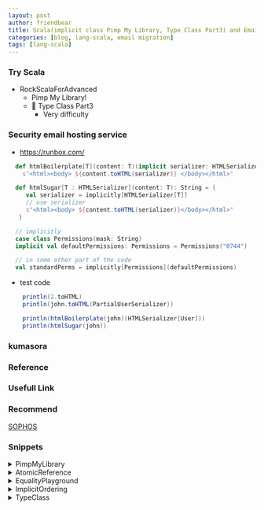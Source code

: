 ```yaml
---
layout: post
author: friendbear
title: Scala(implicit class Pimp My Library, Type Class Part3) and Email migration under consideratioh
categories: [blog, lang-scala, email migration]
tags: [lang-scala]
---
```



### Try Scala
- RockScalaForAdvanced
  - Pimp My Library!
  - 🔵 Type Class Part3
    - Very difficulty


### Security email hosting service
- <https://runbox.com/>

```scala
  def htmlBoilerplate[T](content: T)(implicit serializer: HTMLSerializer[T]): String =
    s"<html><body> ${content.toHTML(serializer)} </body></html>"

  def htmlSugar[T : HTMLSerializer](content: T): String = {
     val serializer = implicitly[HTMLSerializer[T]]
     // use serializer
     s"<html><body> ${content.toHTML(serializer)}</body></html>"
   }

  // implicitly
  case class Permissions(mask: String)
  implicit val defaultPermissions: Permissions = Permissions("0744")

  // in some other part of the code
  val standardPerms = implicitly[Permissions](defaultPermissions)
```

* test code
```scala
    println(2.toHTML)
    println(john.toHTML(PartialUserSerializer))

    println(htmlBoilerplate(john)(HTMLSerializer[User]))
    println(htmlSugar(john))
```


### kumasora

### Reference

### Usefull Link

### Recommend
[SOPHOS](https://www.sophos.com/ja-jp.aspx)

### Snippets

<details>
<summary>PimpMyLibrary</summary>
<pre>
<code>
#!/usr/bin/env amm
@main
def PimpMyLibrary(args: String*) = {
 /*
    Keep enriching the Int class
    - times(function)
      3.times(() => ...)
    - *
      * List(1,2) => List(1, 2, 1, 2, 1, 2)
  */
  implicit class RichInt(val value: Int) extends AnyVal {
    def isEven: Boolean = value % 2 == 0
    def sqrt: Double = Math.sqrt(value)

    def times(function: () => Unit) = {
      def timesAux(n: Int): Unit =
        if (n <= 0) ()
        else {
          function()
          timesAux(n - 1)
        }
      timesAux(value)
    }

    def *[T](list: List[T]): List[T] = {
      def concatenate(n: Int): List[T] =
        if (n <= 0) List()
        else concatenate(n - 1) ++ list
      concatenate(value)
    }
  }

  val test1 = {
    3.times(() => println("Scala Rocks!"))
    println(3 * List(1,2))
  }

  implicit class RicherInt(richInt: RichInt) {
    def isOdd: Boolean = richInt.value % 2 != 0
  }
  new RichInt(42).sqrt

  42.isEven // new RichInt(42).sqrt
  // type enrichment = pimping

  1 to 10

  import scala.concurrent.duration._
  3.second

  // 🔴 compiler does't do multiple implicit searchers.
  // 42.isOdd => Compile Error

  /*
    enrich the String class
    - asInt
    - encrypt
      "John" -> Lnip
   */
  implicit class RichString(s: String) {
    def asInt = Integer.valueOf(s) // java.lang.Integer -> Int
    def encrypt(cypherDistance: Int) = s.map(c => (c + cypherDistance).asInstanceOf[Char])
  }

  val test2 = {
    println("3".asInt)
    println("John".encrypt(2))
  }

  // "3"/4
  implicit def stringToInt(string: String): Int = Integer.valueOf(string)

  // equivalent: implicit class RichAltInt(value: Int)
  class RichAltInt(val value: Int)
  implicit def enrich(value :Int) = new RichAltInt(value)

  val test3 = {
    println("6" / 2)
    println(enrich(10).value)
  }

  // danger zone
  implicit def intToBoolean(i: Int): Boolean = i == 1
  /*
    if (n) do something
    else do something else
   */
  val test4 = {
    val aConditionedValue = if (3) "OK" else "Something wrong"
    println(aConditionedValue) // => "Something wrong" why?
  }
}
</code>
</pre>
</details>

<details>
<summary>AtomicReference</summary>
<pre>
<code>
#!/usr/bin/env amm
@main
def TypeCaseEqual(args: String*) = {
  /**
    * Equality
    */
  // TYPE CLASS
  trait Equal[T] {
    def apply(a: T, b: T): Boolean
  }
  object Equal {
    def apply[T](a: T, b: T)(implicit equalizer: Equal[T]): Boolean =
      equalizer.apply(a, b)
  }

  implicit object NameEquality extends Equal[User] {
    override def apply(a: User, b: User): Boolean = a.name == b.name
  }
  object FullEquality extends Equal[User] {
    override def apply(a: User, b: User): Boolean = a.name == b.name && a.email == b.email
  }

  /*
    Exercise - improve the Equal TC with an implicit conversion class
    ===(another value: T)
    !==(another value: T)
   */
  implicit class TypeSafeEqual[T](value :T) {
    def ===(another: T)(implicit equalizer: Equal[T]): Boolean = equalizer.apply(value, another)
    def !==(another: T)(implicit equalizer: Equal[T]): Boolean = ! equalizer.apply(value, another)
  }

  val john = User("Jon", 44, "jon@example.com")
  val anotherJohn = User("Jon", 44, "jon@example.com")

  println(john === anotherJohn)
}
</code>
</pre>
</details>
<details>
<summary>EqualityPlayground</summary>
<pre>
<code>
#!/usr/bin/env amm

@main
case class User(name: String, age: Int, email: String)
def EqualityPlayground(args: String*) = {
 /**
    * Equality
    */
  // TYPE CLASS
  trait Equal[T] {
    def apply(a: T, b: T): Boolean
  }
  object Equal {
    def apply[T](a: T, b: T)(implicit equalizer: Equal[T]): Boolean =
      equalizer.apply(a, b)
  }

  implicit object NameEquality extends Equal[User] {
    override def apply(a: User, b: User): Boolean = a.name == b.name
  }
  object FullEquality extends Equal[User] {
    override def apply(a: User, b: User): Boolean = a.name == b.name && a.email == b.email
  }

  /*
    Exercise - improve the Equal TC with an implicit conversion class
    ===(another value: T)
    !==(another value: T)
   */
  implicit class TypeSafeEqual[T](value :T) {
    def ===(another: T)(implicit equalizer: Equal[T]): Boolean = equalizer.apply(value, another)
    def !==(another: T)(implicit equalizer: Equal[T]): Boolean = ! equalizer.apply(value, another)
  }

  val testCode1 = {
    val john = User("Jon", 44, "jon@example.com")
    val anotherJohn = User("Jon", 44, "jon@example.com")

    println(john === anotherJohn) // => true
    /*
    john.===(anotherJohn)
    new TypeSafeEqual[User](john).===(anotherJohn)
    new TypeSafeEqual[User](john).===(anotherJohn)(NameEquality)
     */
  }
}
</code>
</pre>
</details>
<details>
<summary>ImplicitOrdering</summary>
<pre>
<code>
#!/usr/bin/env amm

@main
def ImplicitOrdering(args: String*) = {
}

</code>
</pre>
</details>
<details>
<summary>TypeClass</summary>
<pre>
<code>
#!/usr/bin/env amm

@main
def TypeClass(args: String*) = {

}
</code>
</pre>
</details>

